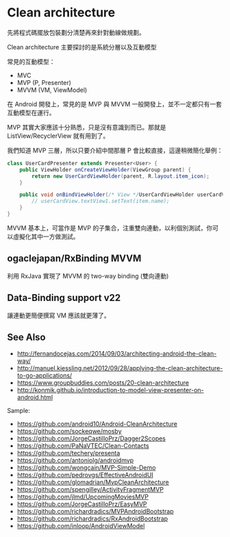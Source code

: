 # Clean architecture

先將程式碼擺放包裝劃分清楚再來針對動線做規劃。

Clean architecture 主要探討的是系統分層以及互動模型

常見的互動模型：

* MVC
* MVP (P, Presenter)
* MVVM (VM, ViewModel)

<!-- ![MVP](http://upload.wikimedia.org/wikipedia/commons/a/a0/MVC-Process.svg)

![MVVM](http://upload.wikimedia.org/wikipedia/commons/8/87/MVVMPattern.png)
-->

在 Android 開發上，常見的是 MVP 與 MVVM 一般開發上，並不一定都只有一套互動模型在運行。

MVP 其實大家應該十分熟悉，只是沒有意識到而已。那就是 ListView/RecyclerView 就有用到了。

我們知道 MVP 三層，所以只要介紹中間那層 P 會比較直接，這邊稍微簡化舉例：

```java
class UserCardPresenter extends Presenter<User> {
    public ViewHolder onCreateViewHolder(ViewGroup parent) {
        return new UserCardViewHolder(parent, R.layout.item_icon);
    }

    public void onBindViewHolder(/* View */UserCardViewHolder userCardView, /* Model */ User user) {
        // userCardView.textView1.setText(item.name);
    }
}
```

MVVM 基本上，可當作是 MVP 的子集合，注重雙向連動，以利個別測試，你可以虛擬化其中一方做測試。


## ogaclejapan/RxBinding MVVM

利用 RxJava 實現了 MVVM 的 two-way binding (雙向連動)

## Data-Binding support v22

讓連動更簡便撰寫 VM 應該就更薄了。

## See Also

* http://fernandocejas.com/2014/09/03/architecting-android-the-clean-way/
* http://manuel.kiessling.net/2012/09/28/applying-the-clean-architecture-to-go-applications/
* https://www.groupbuddies.com/posts/20-clean-architecture
* http://konmik.github.io/introduction-to-model-view-presenter-on-android.html

Sample:

* https://github.com/android10/Android-CleanArchitecture
* https://github.com/sockeqwe/mosby
* https://github.com/JorgeCastilloPrz/Dagger2Scopes
* https://github.com/PaNaVTEC/Clean-Contacts
* https://github.com/techery/presenta
* https://github.com/antoniolg/androidmvp
* https://github.com/wongcain/MVP-Simple-Demo
* https://github.com/pedrovgs/EffectiveAndroidUI
* https://github.com/glomadrian/MvpCleanArchitecture
* https://github.com/spengilley/ActivityFragmentMVP
* https://github.com/jlmd/UpcomingMoviesMVP
* https://github.com/JorgeCastilloPrz/EasyMVP
* https://github.com/richardradics/MVPAndroidBootstrap
* https://github.com/richardradics/RxAndroidBootstrap
* https://github.com/inloop/AndroidViewModel

